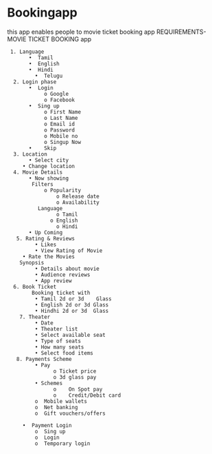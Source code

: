 # Bookingapp
this app enables people to movie ticket booking app 
REQUIREMENTS- MOVIE TICKET BOOKING app

   	 1. Language
           •  Tamil
   	       •  English
  	       •  Hindi
	         •  Telugu
	  2. Login phase
     	   •  Login
		        o Google
		        o Facebook
	       •  Sing up
		        o First Name
		        o Last Name
		        o Email id
		        o Password
		        o Mobile no
		        o Singup Now
	       •	Skip
	  3. Location
	       • Select city 
  	     • Change location
	  4. Movie Details
	       • Now showing
            Filters
                o Popularity
		            o Release date
		            o Availability
    	      Language
	            	o Tamil
    	          o English
	            	o Hindi
	       • Up Coming
	   5. Rating & Reviews
     		 • Likes
		     • View Rating of Movie
  	  	 • Rate the Movies
        Synopsis
		     • Details about movie
		     • Audience reviews
		     • App review
  	  6. Book Ticket
    		Booking ticket with
    		 • Tamil 2d or 3d    Glass
		     • English 2d or 3d Glass
		     • Hindhi 2d or 3d  Glass
	    7. Theater
		     • Date
		     • Theater list
		     • Select available seat
	     	 • Type of seats
		     • How many seats
		     • Select food items
  	   8. Payments Scheme
		     • Pay
		 	       o Ticket price
			       o 3d glass pay
		     • Schemes
			       o	On Spot pay
			       o	Credit/Debit card
             o	Mobile wallets
             o	Net banking 
             o	Gift vouchers/offers

         •	Payment Login
             o	Sing up 
             o	Login
             o	Temporary login
